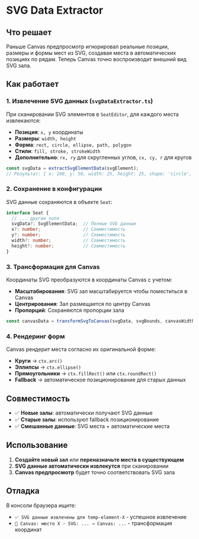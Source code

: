 # SVG Data Extractor

## Что решает

Раньше Canvas предпросмотр игнорировал реальные позиции, размеры и формы мест из SVG, создавая места в автоматических позициях по рядам. Теперь Canvas точно воспроизводит внешний вид SVG зала.

## Как работает

### 1. Извлечение SVG данных (`svgDataExtractor.ts`)

При сканировании SVG элементов в `SeatEditor`, для каждого места извлекаются:
- **Позиция**: `x, y` координаты
- **Размеры**: `width, height`
- **Форма**: `rect, circle, ellipse, path, polygon`
- **Стили**: `fill, stroke, strokeWidth`
- **Дополнительно**: `rx, ry` для скругленных углов, `cx, cy, r` для кругов

```typescript
const svgData = extractSvgElementData(svgElement);
// Результат: { x: 100, y: 50, width: 25, height: 25, shape: 'circle', ... }
```

### 2. Сохранение в конфигурации

SVG данные сохраняются в объекте `Seat`:
```typescript
interface Seat {
  // ... другие поля
  svgData?: SvgElementData;  // Полные SVG данные
  x?: number;                // Совместимость
  y?: number;                // Совместимость
  width?: number;            // Совместимость  
  height?: number;           // Совместимость
}
```

### 3. Трансформация для Canvas

Координаты SVG преобразуются в координаты Canvas с учетом:
- **Масштабирования**: SVG зал масштабируется чтобы поместиться в Canvas
- **Центрирования**: Зал размещается по центру Canvas
- **Пропорций**: Сохраняются пропорции зала

```typescript
const canvasData = transformSvgToCanvas(svgData, svgBounds, canvasWidth, canvasHeight);
```

### 4. Рендеринг форм

Canvas рендерит места согласно их оригинальной форме:
- **Круги** → `ctx.arc()`
- **Эллипсы** → `ctx.ellipse()`
- **Прямоугольники** → `ctx.fillRect()` или `ctx.roundRect()`
- **Fallback** → автоматическое позиционирование для старых данных

## Совместимость

- ✅ **Новые залы**: автоматически получают SVG данные
- ✅ **Старые залы**: используют fallback позиционирование
- ✅ **Смешанные данные**: SVG места + автоматические места

## Использование

1. **Создайте новый зал** или **переназначьте места в существующем**
2. **SVG данные автоматически извлекутся** при сканировании
3. **Canvas предпросмотр** будет точно соответствовать SVG зала

## Отладка

В консоли браузера ищите:
- `✅ SVG данные извлечены для temp-element-X` - успешное извлечение
- `🎨 Canvas: место X - SVG: ... → Canvas: ...` - трансформация координат

